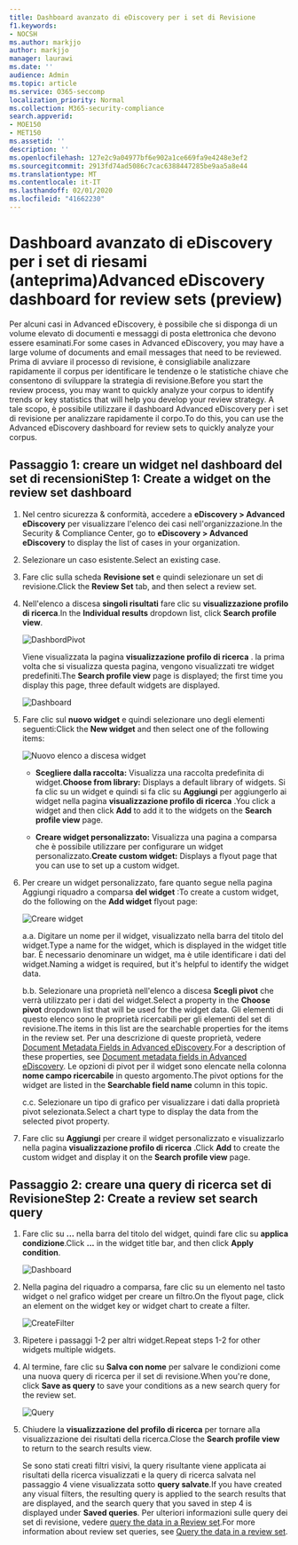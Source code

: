 ```yaml
---
title: Dashboard avanzato di eDiscovery per i set di Revisione
f1.keywords:
- NOCSH
ms.author: markjjo
author: markjjo
manager: laurawi
ms.date: ''
audience: Admin
ms.topic: article
ms.service: O365-seccomp
localization_priority: Normal
ms.collection: M365-security-compliance
search.appverid:
- MOE150
- MET150
ms.assetid: ''
description: ''
ms.openlocfilehash: 127e2c9a04977bf6e902a1ce669fa9e4248e3ef2
ms.sourcegitcommit: 2913fd74ad5086c7cac6388447285be9aa5a8e44
ms.translationtype: MT
ms.contentlocale: it-IT
ms.lasthandoff: 02/01/2020
ms.locfileid: "41662230"
---
```

# <a name="advanced-ediscovery-dashboard-for-review-sets-preview"></a><span data-ttu-id="d3d91-102">Dashboard avanzato di eDiscovery per i set di riesami (anteprima)</span><span class="sxs-lookup"><span data-stu-id="d3d91-102">Advanced eDiscovery dashboard for review sets (preview)</span></span>

<span data-ttu-id="d3d91-103">Per alcuni casi in Advanced eDiscovery, è possibile che si disponga di un volume elevato di documenti e messaggi di posta elettronica che devono essere esaminati.</span><span class="sxs-lookup"><span data-stu-id="d3d91-103">For some cases in Advanced eDiscovery, you may have a large volume of documents and email messages that need to be reviewed.</span></span> <span data-ttu-id="d3d91-104">Prima di avviare il processo di revisione, è consigliabile analizzare rapidamente il corpus per identificare le tendenze o le statistiche chiave che consentono di sviluppare la strategia di revisione.</span><span class="sxs-lookup"><span data-stu-id="d3d91-104">Before you start the review process, you may want to quickly analyze your corpus to identify trends or key statistics that will help you develop your review strategy.</span></span> <span data-ttu-id="d3d91-105">A tale scopo, è possibile utilizzare il dashboard Advanced eDiscovery per i set di revisione per analizzare rapidamente il corpo.</span><span class="sxs-lookup"><span data-stu-id="d3d91-105">To do this, you can use the Advanced eDiscovery dashboard for review sets to quickly analyze your corpus.</span></span>

## <a name="step-1-create-a-widget-on-the-review-set-dashboard"></a><span data-ttu-id="d3d91-106">Passaggio 1: creare un widget nel dashboard del set di recensioni</span><span class="sxs-lookup"><span data-stu-id="d3d91-106">Step 1: Create a widget on the review set dashboard</span></span>

1. <span data-ttu-id="d3d91-107">Nel centro sicurezza & conformità, accedere a **eDiscovery > Advanced eDiscovery** per visualizzare l'elenco dei casi nell'organizzazione.</span><span class="sxs-lookup"><span data-stu-id="d3d91-107">In the Security & Compliance Center, go to **eDiscovery > Advanced eDiscovery** to display the list of cases in your organization.</span></span>
  
2. <span data-ttu-id="d3d91-108">Selezionare un caso esistente.</span><span class="sxs-lookup"><span data-stu-id="d3d91-108">Select an existing case.</span></span>
  
3. <span data-ttu-id="d3d91-109">Fare clic sulla scheda **Revisione set** e quindi selezionare un set di revisione.</span><span class="sxs-lookup"><span data-stu-id="d3d91-109">Click the **Review Set** tab, and then select a review set.</span></span>
  
4. <span data-ttu-id="d3d91-110">Nell'elenco a discesa **singoli risultati** fare clic su **visualizzazione profilo di ricerca**.</span><span class="sxs-lookup"><span data-stu-id="d3d91-110">In the **Individual results** dropdown list, click **Search profile view**.</span></span> 

   ![DashbordPivot](media/dashboardpivot.png)

   <span data-ttu-id="d3d91-112">Viene visualizzata la pagina **visualizzazione profilo di ricerca** . la prima volta che si visualizza questa pagina, vengono visualizzati tre widget predefiniti.</span><span class="sxs-lookup"><span data-stu-id="d3d91-112">The **Search profile view** page is displayed; the first time you display this page, three default widgets are displayed.</span></span>

   ![Dashboard](media/dashboardonly.png)
  
5. <span data-ttu-id="d3d91-114">Fare clic sul **nuovo widget** e quindi selezionare uno degli elementi seguenti:</span><span class="sxs-lookup"><span data-stu-id="d3d91-114">Click the **New  widget** and then select one of the following items:</span></span>

   ![Nuovo elenco a discesa widget](media/NewWidgetDropdownBox.png)

   - <span data-ttu-id="d3d91-116">**Scegliere dalla raccolta:** Visualizza una raccolta predefinita di widget.</span><span class="sxs-lookup"><span data-stu-id="d3d91-116">**Choose from library:** Displays a default library of widgets.</span></span> <span data-ttu-id="d3d91-117">Si fa clic su un widget e quindi si fa clic su **Aggiungi** per aggiungerlo ai widget nella pagina **visualizzazione profilo di ricerca** .</span><span class="sxs-lookup"><span data-stu-id="d3d91-117">You click a widget and then click **Add** to add it to the widgets on the **Search profile view** page.</span></span>
  
   - <span data-ttu-id="d3d91-118">**Creare widget personalizzato:** Visualizza una pagina a comparsa che è possibile utilizzare per configurare un widget personalizzato.</span><span class="sxs-lookup"><span data-stu-id="d3d91-118">**Create custom widget:** Displays a flyout page that you can use to set up a custom widget.</span></span> 

6. <span data-ttu-id="d3d91-119">Per creare un widget personalizzato, fare quanto segue nella pagina Aggiungi riquadro a comparsa **del widget** :</span><span class="sxs-lookup"><span data-stu-id="d3d91-119">To create a custom widget, do the following on the **Add widget** flyout page:</span></span>

   ![Creare widget](media/addwidget.png)

    <span data-ttu-id="d3d91-121">a.</span><span class="sxs-lookup"><span data-stu-id="d3d91-121">a.</span></span> <span data-ttu-id="d3d91-122">Digitare un nome per il widget, visualizzato nella barra del titolo del widget.</span><span class="sxs-lookup"><span data-stu-id="d3d91-122">Type a name for the widget, which is displayed in the widget title bar.</span></span> <span data-ttu-id="d3d91-123">È necessario denominare un widget, ma è utile identificare i dati del widget.</span><span class="sxs-lookup"><span data-stu-id="d3d91-123">Naming a widget is required, but it's helpful to identify the widget data.</span></span>

    <span data-ttu-id="d3d91-124">b.</span><span class="sxs-lookup"><span data-stu-id="d3d91-124">b.</span></span> <span data-ttu-id="d3d91-125">Selezionare una proprietà nell'elenco a discesa **Scegli pivot** che verrà utilizzato per i dati del widget.</span><span class="sxs-lookup"><span data-stu-id="d3d91-125">Select a property in the **Choose pivot** dropdown list that will be used for the widget data.</span></span> <span data-ttu-id="d3d91-126">Gli elementi di questo elenco sono le proprietà ricercabili per gli elementi del set di revisione.</span><span class="sxs-lookup"><span data-stu-id="d3d91-126">The items in this list are the searchable properties for the items in the review set.</span></span> <span data-ttu-id="d3d91-127">Per una descrizione di queste proprietà, vedere [Document Metadata Fields in Advanced eDiscovery](document-metadata-fields-in-Advanced-eDiscovery.md).</span><span class="sxs-lookup"><span data-stu-id="d3d91-127">For a description of these properties, see [Document metadata fields in Advanced eDiscovery](document-metadata-fields-in-Advanced-eDiscovery.md).</span></span> <span data-ttu-id="d3d91-128">Le opzioni di pivot per il widget sono elencate nella colonna **nome campo ricercabile** in questo argomento.</span><span class="sxs-lookup"><span data-stu-id="d3d91-128">The pivot options for the widget are listed in the **Searchable field name** column in this topic.</span></span>

    <span data-ttu-id="d3d91-129">c.</span><span class="sxs-lookup"><span data-stu-id="d3d91-129">c.</span></span> <span data-ttu-id="d3d91-130">Selezionare un tipo di grafico per visualizzare i dati dalla proprietà pivot selezionata.</span><span class="sxs-lookup"><span data-stu-id="d3d91-130">Select a chart type to display the data from the selected pivot property.</span></span>

  6. <span data-ttu-id="d3d91-131">Fare clic su **Aggiungi** per creare il widget personalizzato e visualizzarlo nella pagina **visualizzazione profilo di ricerca** .</span><span class="sxs-lookup"><span data-stu-id="d3d91-131">Click **Add** to create the custom widget and display it on the **Search profile view** page.</span></span>

## <a name="step-2-create-a-review-set-search-query"></a><span data-ttu-id="d3d91-132">Passaggio 2: creare una query di ricerca set di Revisione</span><span class="sxs-lookup"><span data-stu-id="d3d91-132">Step 2: Create a review set search query</span></span>

1. <span data-ttu-id="d3d91-133">Fare clic su **...** nella barra del titolo del widget, quindi fare clic su **applica condizione**.</span><span class="sxs-lookup"><span data-stu-id="d3d91-133">Click **...** in the widget title bar, and then click **Apply condition**.</span></span>

   ![Dashboard](media/searchprofilehome.png)

2. <span data-ttu-id="d3d91-135">Nella pagina del riquadro a comparsa, fare clic su un elemento nel tasto widget o nel grafico widget per creare un filtro.</span><span class="sxs-lookup"><span data-stu-id="d3d91-135">On the flyout page, click an element on the widget key or widget chart to create a filter.</span></span>

   ![CreateFilter](media/applyconditionfilter.png)

3. <span data-ttu-id="d3d91-137">Ripetere i passaggi 1-2 per altri widget.</span><span class="sxs-lookup"><span data-stu-id="d3d91-137">Repeat steps 1-2 for other widgets multiple widgets.</span></span> 

4. <span data-ttu-id="d3d91-138">Al termine, fare clic su **Salva con nome** per salvare le condizioni come una nuova query di ricerca per il set di revisione.</span><span class="sxs-lookup"><span data-stu-id="d3d91-138">When you're done, click **Save as query** to save your conditions as a new search query for the review set.</span></span>

   ![Query](media/savequery.png)

5. <span data-ttu-id="d3d91-140">Chiudere la **visualizzazione del profilo di ricerca** per tornare alla visualizzazione dei risultati della ricerca.</span><span class="sxs-lookup"><span data-stu-id="d3d91-140">Close the **Search profile view** to return to the search results view.</span></span>

   <span data-ttu-id="d3d91-141">Se sono stati creati filtri visivi, la query risultante viene applicata ai risultati della ricerca visualizzati e la query di ricerca salvata nel passaggio 4 viene visualizzata sotto **query salvate**.</span><span class="sxs-lookup"><span data-stu-id="d3d91-141">If you have created any visual filters, the resulting query is applied to the search results that are displayed, and the search query that you saved in step 4 is displayed under **Saved queries**.</span></span> <span data-ttu-id="d3d91-142">Per ulteriori informazioni sulle query dei set di revisione, vedere [query the data in a Review set](review-set-search.md).</span><span class="sxs-lookup"><span data-stu-id="d3d91-142">For more information about review set queries, see [Query the data in a review set](review-set-search.md).</span></span>
